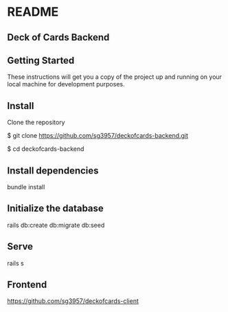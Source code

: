 # README

## Deck of Cards Backend

## Getting Started
These instructions will get you a copy of the project up and running on your local machine for development purposes.

## Install

Clone the repository

$ git clone https://github.com/sg3957/deckofcards-backend.git

$ cd deckofcards-backend

## Install dependencies

bundle install

## Initialize the database
rails db:create db:migrate db:seed

## Serve
rails s


## Frontend
https://github.com/sg3957/deckofcards-client
